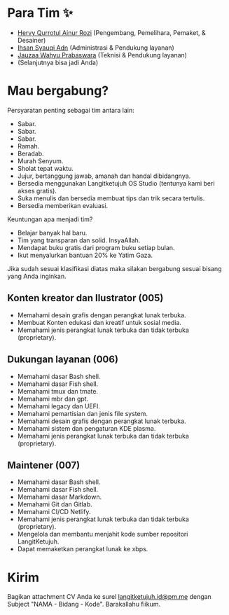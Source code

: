 # Para Tim ✨

* <a href="https://t.me/hervyqa" target="_blank">Hervy Qurrotul Ainur Rozi</a> (Pengembang, Pemelihara, Pemaket, & Desainer)
* <a href="https://t.me/ihsansyauqiadn" target="_blank">Ihsan Syauqi Adn</a> (Administrasi & Pendukung layanan)
* <a href="https://t.me/JauzaaPrabaswara" target="_blank">Jauzaa Wahyu Prabaswara</a> (Teknisi & Pendukung layanan)
* (Selanjutnya bisa jadi Anda)

# Mau bergabung?

Persyaratan penting sebagai tim antara lain:

* Sabar.
* Sabar.
* Sabar.
* Ramah.
* Beradab.
* Murah Senyum.
* Sholat tepat waktu.
* Jujur, bertanggung jawab, amanah dan handal dibidangnya.
* Bersedia menggunakan Langitketujuh OS Studio (tentunya kami beri akses gratis).
* Suka menulis dan bersedia membuat tips dan trik secara tertulis.
* Bersedia memberikan evaluasi.

Keuntungan apa menjadi tim?

* Belajar banyak hal baru.
* Tim yang transparan dan solid. InsyaAllah.
* Mendapat buku gratis dari program buku setiap bulan.
* Ikut menyalurkan bantuan 20% ke Yatim Gaza.

Jika sudah sesuai klasifikasi diatas maka silakan bergabung sesuai bisang yang Anda inginkan.

## Konten kreator dan Ilustrator (005)

* Memahami desain grafis dengan perangkat lunak terbuka.
* Membuat Konten edukasi dan kreatif untuk sosial media.
* Memahami jenis perangkat lunak terbuka dan tidak terbuka (proprietary).

## Dukungan layanan (006)

* Memahami dasar Bash shell.
* Memahami dasar Fish shell.
* Memahami tmux dan tmate.
* Memahami mbr dan gpt.
* Memahami legacy dan UEFI.
* Memahami pemartisian dan jenis file system.
* Memahami desain grafis dengan perangkat lunak terbuka.
* Memahami sistem dan pengaturan KDE plasma.
* Memahami jenis perangkat lunak terbuka dan tidak terbuka (proprietary).

## Maintener (007)

* Memahami dasar Bash shell.
* Memahami dasar Fish shell.
* Memahami dasar Markdown.
* Memahami Git dan Gitlab.
* Memahami CI/CD Netlify.
* Memahami jenis perangkat lunak terbuka dan tidak terbuka (proprietary).
* Mengelola dan membantu menjahit kode sumber repositori LangitKetujuh.
* Dapat memaketkan perangkat lunak ke xbps.

# Kirim

Bagikan attachment CV Anda ke surel [langitketujuh.id@pm.me](mailto:langitketujuh.id@pm.me) dengan Subject "NAMA - Bidang - Kode".
Barakallahu fiikum.
